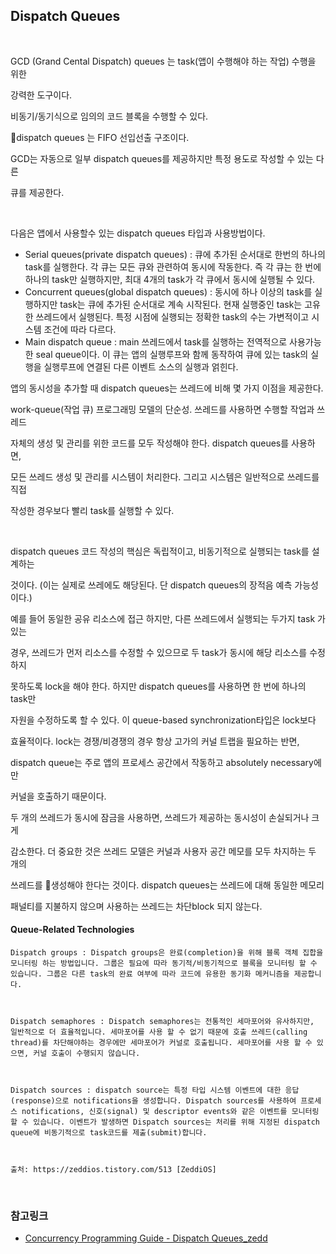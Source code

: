 ## Dispatch Queues 

<br/>

GCD (Grand Cental Dispatch) queues 는 task(앱이 수행해야 하는 작업) 수행을 위한 

강력한 도구이다.

비동기/동기식으로 임의의 코드 블록을 수행할 수 있다.

dispatch queues 는 FIFO 선입선출 구조이다. 

GCD는 자동으로 일부 dispatch queues를 제공하지만 특정 용도로 작성할 수 있는 다른 

큐를 제공한다.

<br/>

다음은 앱에서 사용할수 있는 dispatch queues 타입과 사용방법이다.

* Serial queues(private dispatch queues) : 큐에 추가된 순서대로 한번의 하나의 task를 실행한다. 각 큐는 모든 큐와 관련하여 동시에 작동한다. 즉 각 큐는 한 번에 하나의 task만 실행하지만, 최대 4개의 task가 각 큐에서 동시에 실행될 수 있다.
* Concurrent queues(global dispatch queues) : 동시에 하나 이상의 task를 실행하지만 task는 큐에 추가된 순서대로 계속 시작된다. 현재 실행중인 task는 고유한 쓰레드에서 실행된다. 특정 시점에 실행되는 정확한 task의 수는 가변적이고 시스템 조건에 따라 다르다. 
* Main dispatch queue : main 쓰레드에서 task를 실행하는 전역적으로 사용가능한 seal queue이다. 이 큐는 앱의 실행루프와 함께 동작하여 큐에 있는 task의 실행을 실행루프에 연결된 다른 이벤트 소스의 실행과 얽힌다. 

앱의 동시성을 추가할 때 dispatch queues는 쓰레드에 비해 몇 가지 이점을 제공한다. 

work-queue(작업 큐) 프로그래밍 모델의 단순성.  쓰레드를 사용하면 수행할 작업과 쓰레드 

자체의 생성 및 관리를 위한 코드를 모두 작성해야 한다. dispatch queues를 사용하면, 

모든 쓰레드 생성 및 관리를 시스템이 처리한다. 그리고 시스템은 일반적으로 쓰레드를 직접 

작성한 경우보다 빨리 task를 실행할 수 있다.

<br/>

dispatch queues 코드 작성의 핵심은 독립적이고, 비동기적으로 실행되는 task를 설계하는 

것이다. (이는 실제로 쓰레에도 해당된다. 단 dispatch queues의 장적음 예측 가능성이다.)

예를 들어 동일한 공유 리소스에 접근 하지만, 다른 쓰레드에서 실행되는 두가지 task 가 있는 

경우, 쓰레드가 먼저 리소스를 수정할 수 있으므로 두 task가 동시에 해당 리소스를 수정하지

못하도록 lock을 해야 한다. 하지만 dispatch queues를 사용하면 한 번에 하나의 task만

자원을 수정하도록 할 수 있다. 이 queue-based synchronization타입은 lock보다 

효율적이다. lock는 경쟁/비경쟁의 경우 항상 고가의 커널 트랩을 필요하는 반면,

dispatch queue는 주로 앱의 프로세스 공간에서 작동하고 absolutely necessary에만 

커널을 호출하기 때문이다.

두 개의 쓰레드가 동시에 잠금을 사용하면, 쓰레드가 제공하는 동시성이 손실되거나 크게

감소한다. 더 중요한 것은 쓰레드 모델은 커널과 사용자 공간 메모를 모두 차지하는 두 개의

쓰레드를 생성해야 한다는 것이다. dispatch queues는 쓰레드에 대해 동일한 메모리 

패널티를 지불하지 않으며 사용하는 쓰레드는 차단block 되지 않는다.



#### Queue-Related Technologies

```
Dispatch groups : Dispatch groups은 완료(completion)을 위해 블록 객체 집합을 모니터링 하는 방법입니다. 그룹은 필요에 따라 동기적/비동기적으로 블록을 모니터링 할 수 있습니다. 그룹은 다른 task의 완료 여부에 따라 코드에 유용한 동기화 메커니즘을 제공합니다.



Dispatch semaphores : Dispatch semaphores는 전통적인 세마포어와 유사하지만, 일반적으로 더 효율적입니다. 세마포어를 사용 할 수 없기 때문에 호출 쓰레드(calling thread)를 차단해야하는 경우에만 세마포어가 커널로 호출됩니다. 세마포어를 사용 할 수 있으면, 커널 호출이 수행되지 않습니다. 



Dispatch sources : dispatch source는 특정 타입 시스템 이벤트에 대한 응답(response)으로 notifications을 생성합니다. Dispatch sources를 사용하여 프로세스 notifications, 신호(signal) 및 descriptor events와 같은 이벤트를 모니터링 할 수 있습니다. 이벤트가 발생하면 Dispatch sources는 처리를 위해 지정된 dispatch queue에 비동기적으로 task코드를 제출(submit)합니다. 



출처: https://zeddios.tistory.com/513 [ZeddiOS]
```



<br/>









### 참고링크

* [Concurrency Programming Guide - Dispatch Queues_zedd](https://zeddios.tistory.com/513) 

